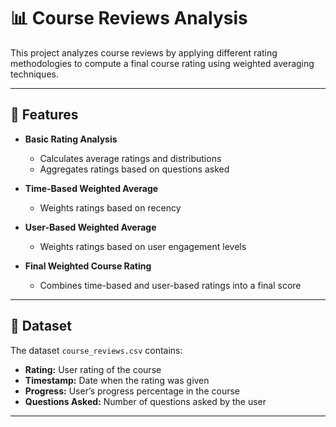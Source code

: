 # 📊 Course Reviews Analysis

This project analyzes course reviews by applying different rating methodologies to compute a final course rating using weighted averaging techniques.

---

## 🚀 Features
- **Basic Rating Analysis**
  - Calculates average ratings and distributions
  - Aggregates ratings based on questions asked

- **Time-Based Weighted Average**
  - Weights ratings based on recency

- **User-Based Weighted Average**
  - Weights ratings based on user engagement levels

- **Final Weighted Course Rating**
  - Combines time-based and user-based ratings into a final score

---

## 📂 Dataset
The dataset `course_reviews.csv` contains:
- **Rating:** User rating of the course
- **Timestamp:** Date when the rating was given
- **Progress:** User’s progress percentage in the course
- **Questions Asked:** Number of questions asked by the user

---
